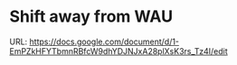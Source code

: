 # Shift away from WAU

URL: https://docs.google.com/document/d/1-EmPZkHFYTbmnRBfcW9dhYDJNJxA28plXsK3rs_Tz4I/edit
